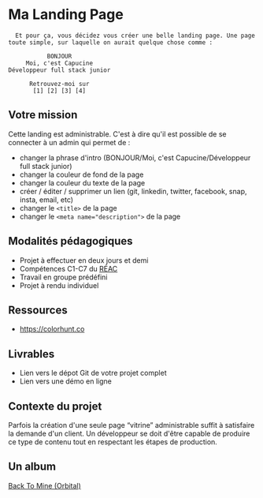 # Ma Landing Page

      Et pour ça, vous décidez vous créer une belle landing page. Une page toute simple, sur laquelle on aurait quelque chose comme :

```
           BONJOUR
     Moi, c'est Capucine
Développeur full stack junior

      Retrouvez-moi sur
       [1] [2] [3] [4]
```

## Votre mission

Cette landing est administrable. C'est à dire qu'il est possible de se connecter à un admin qui permet de :

- changer la phrase d'intro (BONJOUR/Moi, c'est Capucine/Développeur full stack junior)
- changer la couleur de fond de la page
- changer la couleur du texte de la page
- créer / éditer / supprimer un lien (git, linkedin, twitter, facebook, snap, insta, email, etc)
- changer le `<title>` de la page
- changer le `<meta name="description">` de la page

## Modalités pédagogiques

- Projet à effectuer en deux jours et demi
- Compétences C1-C7 du [RÉAC](https://cdn.hmz.tf/REAC_DWWM_V03_03052018.pdf)
- Travail en groupe prédéfini
- Projet à rendu individuel

## Ressources

- https://colorhunt.co

## Livrables

- Lien vers le dépot Git de votre projet complet
- Lien vers une démo en ligne

## Contexte du projet

Parfois la création d'une seule page “vitrine” administrable suffit à satisfaire la demande d'un client. Un développeur se doit d'être capable de produire ce type de contenu tout en respectant les étapes de production.

## Un album 
[Back To Mine (Orbital)](https://www.youtube.com/watch?v=kfV4yzp33G8&list=PLe7WzoIuUUIrgZIt_csnmBOWwcDK-lbXX)